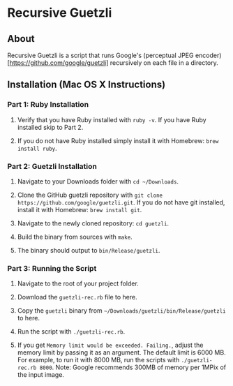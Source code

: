 # Recursive Guetzli

## About

Recursive Guetzli is a script that runs Google's (perceptual JPEG encoder)[https://github.com/google/guetzli] recursively on each file in a directory.

## Installation (Mac OS X Instructions)

### Part 1: Ruby Installation

1. Verify that you have Ruby installed with `ruby -v`. If you have Ruby installed skip to Part 2.

2. If you do not have Ruby installed simply install it with Homebrew: `brew install ruby`.

### Part 2: Guetzli Installation

1. Navigate to your Downloads folder with `cd ~/Downloads`.

2. Clone the GitHub guetzli repository with `git clone https://github.com/google/guetzli.git`. If you do not have git installed, install it with Homebrew: `brew install git`.

3. Navigate to the newly cloned repository: `cd guetzli`.

4. Build the binary from sources with `make`.

5. The binary should output to `bin/Release/guetzli`.

### Part 3: Running the Script

1. Navigate to the root of your project folder.

2. Download the `guetzli-rec.rb` file to here.

3. Copy the `guetzli` binary from `~/Downloads/guetzli/bin/Release/guetzli` to here.

4. Run the script with `./guetzli-rec.rb`.

5. If you get `Memory limit would be exceeded. Failing.`, adjust the memory limit by passing it as an argument. The default limit is 6000 MB. For example, to run it with 8000 MB, run the scripts with `./guetzli-rec.rb 8000`. Note: Google recommends 300MB of memory per 1MPix of the input image.
